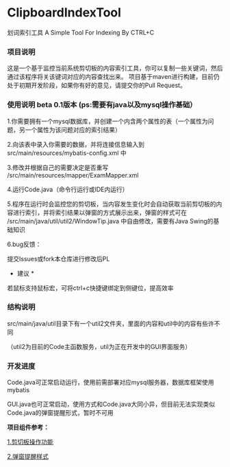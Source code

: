 # ClipboardIndexTool
划词索引工具    A Simple Tool For Indexing By CTRL+C 

### 项目说明

这是一个基于监控当前系统剪切板的内容索引工具，你可以复制一些关键词，然后通过该程序将关该键词对应的内容查找出来。
项目基于maven进行构建，目前仍处于初期开发阶段，如果你有好的意见，请提交你的Pull Request。

### 使用说明 beta 0.1版本 (ps:需要有java以及mysql操作基础）

1.你需要拥有一个mysql数据库，并创建一个内含两个属性的表（一个属性为问题，另一个属性为该问题对应的索引结果）

2.向该表中录入你需要的数据，并将连接信息输入到  src/main/resources/mybatis-config.xml 中

3.修改并根据自己的需要决定是否重写 /src/main/resources/mapper/ExamMapper.xml 

4.运行Code.java（命令行运行或IDE内运行）

5.程序在运行时会监控您的剪切板，当内容发生变化时会自动获取当前剪切板的内容进行索引，并将索引结果以弹窗的方式展示出来，弹窗的样式可在 /src/main/java/util/util2/WindowTip.java 中自由修改，需要有Java Swing的基础知识

6.bug反馈：

提交Issues或fork本仓库进行修改后PL

* 建议 *

若鼠标支持鼠标宏，可将ctrl+c快捷键绑定到侧键位，提高效率


### 结构说明

src/main/java/util目录下有一个util2文件夹，里面的内容和util中的内容有些许不同

（util2为目前的Code主函数服务，util为正在开发中的GUI界面服务）

### 开发进度

Code.java可正常启动运行，使用前需部署对应mysql服务器，数据库框架使用mybatis

GUI.java也可正常启动，使用方式和Code.java大同小异，但目前无法实现类似Code.java的弹窗提醒形式，暂时不可用


**项目组件参考：**

[1.剪切板操作功能 ](https://blog.csdn.net/xietansheng/article/details/70478266 "1.剪切板操作功能 ")

[2.弹窗提醒样式 ](https://www.cnblogs.com/hgxbo/p/5508384.html "2.弹窗提醒样式 ")
